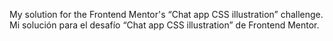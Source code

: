 My solution for the Frontend Mentor's “Chat app CSS illustration” challenge.<br>
Mi solución para el desafío “Chat app CSS illustration” de Frontend Mentor.
